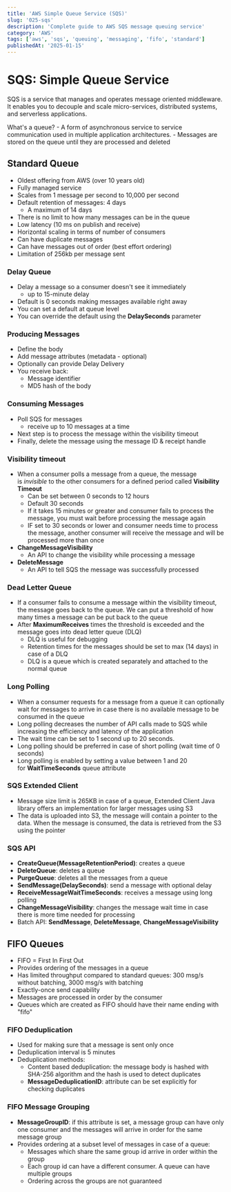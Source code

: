 ```yaml
---
title: 'AWS Simple Queue Service (SQS)'
slug: '025-sqs'
description: 'Complete guide to AWS SQS message queuing service'
category: 'AWS'
tags: ['aws', 'sqs', 'queuing', 'messaging', 'fifo', 'standard']
publishedAt: '2025-01-15'
---
```


# SQS: Simple Queue Service

SQS is a service that manages and operates message oriented middleware. It enables you to decouple and scale micro-services, distributed systems, and serverless applications.

What's a queue? - A form of asynchronous service to service communication used in multiple application architectures. - Messages are stored on the queue until they are processed and deleted

## Standard Queue

- Oldest offering from AWS (over 10 years old)
- Fully managed service
- Scales from 1 message per second to 10,000 per second
- Default retention of messages: 4 days
  - A maximum of 14 days
- There is no limit to how many messages can be in the queue
- Low latency (10 ms on publish and receive)
- Horizontal scaling in terms of number of consumers
- Can have duplicate messages
- Can have messages out of order (best effort ordering)
- Limitation of 256kb per message sent

### Delay Queue

- Delay a message so a consumer doesn't see it immediately
  - up to 15-minute delay
- Default is 0 seconds making messages available right away
- You can set a default at queue level
- You can override the default using the **DelaySeconds** parameter

### Producing Messages

- Define the body
- Add message attributes (metadata - optional)
- Optionally can provide Delay Delivery
- You receive back:
  - Message identifier
  - MD5 hash of the body

### Consuming Messages

- Poll SQS for messages
  - receive up to 10 messages at a time
- Next step is to process the message within the visibility timeout
- Finally, delete the message using the message ID & receipt handle

### Visibility timeout

- When a consumer polls a message from a queue, the message is *invisible* to the other consumers for a defined period called **Visibility Timeout**
  - Can be set between 0 seconds to 12 hours
  - Default 30 seconds
  - If it takes 15 minutes or greater and consumer fails to process the message, you must wait before processing the message again
  - IF set to 30 seconds or lower and consumer needs time to process the message, another consumer will receive the message and will be processed more than once
- **ChangeMessageVisibility**
  - An API to change the visibility while processing a message
- **DeleteMessage**
  - An API to tell SQS the message was successfully processed

### Dead Letter Queue

- If a consumer fails to consume a message within the visibility timeout, the message goes back to the queue. We can put a threshold of how many times a message can be put back to the queue
- After **MaximumReceives** times the threshold is exceeded and the message goes into dead letter queue (DLQ)
  - DLQ is useful for debugging
  - Retention times for the messages should be set to max (14 days) in case of a DLQ
  - DLQ is a queue which is created separately and attached to the normal queue

### Long Polling

- When a consumer requests for a message from a queue it can optionally wait for messages to arrive in case there is no available message to be consumed in the queue
- Long polling decreases the number of API calls made to SQS while increasing the efficiency and latency of the application
- The wait time can be set to 1 second up to 20 seconds.
- Long polling should be preferred in case of short polling (wait time of 0 seconds)
- Long polling is enabled by setting a value between 1 and 20 for **WaitTimeSeconds** queue attribute

### SQS Extended Client

- Message size limit is 265KB in case of a queue, Extended Client Java library offers an implementation for larger messages using S3
- The data is uploaded into S3, the message will contain a pointer to the data. When the message is consumed, the data is retrieved from the S3 using the pointer

### SQS API

- **CreateQueue(MessageRetentionPeriod)**: creates a queue
- **DeleteQueue**: deletes a queue
- **PurgeQueue**: deletes all the messages from a queue
- **SendMessage(DelaySeconds)**: send a message with optional delay
- **ReceiveMessageWaitTimeSeconds**: receives a message using long polling
- **ChangeMessageVisibility**: changes the message wait time in case there is more time needed for processing
- Batch API: **SendMessage**, **DeleteMessage**, **ChangeMessageVisibility**

## FIFO Queues

- FIFO = First In First Out
- Provides ordering of the messages in a queue
- Has limited throughput compared to standard queues: 300 msg/s without batching, 3000 msg/s with batching
- Exactly-once send capability
- Messages are processed in order by the consumer
- Queues which are created as FIFO should have their name ending with "fifo"

### FIFO Deduplication

- Used for making sure that a message is sent only once
- Deduplication interval is 5 minutes
- Deduplication methods:
  - Content based deduplication: the message body is hashed with SHA-256 algorithm and the hash is used to detect duplicates
  - **MessageDeduplicationID**: attribute can be set explicitly for checking duplicates

### FIFO Message Grouping

- **MessageGroupID**: if this attribute is set, a message group can have only one consumer and the messages will arrive in order for the same message group
- Provides ordering at a subset level of messages in case of a queue:
  - Messages which share the same group id arrive in order within the group
  - Each group id can have a different consumer. A queue can have multiple groups
  - Ordering across the groups are not guaranteed
